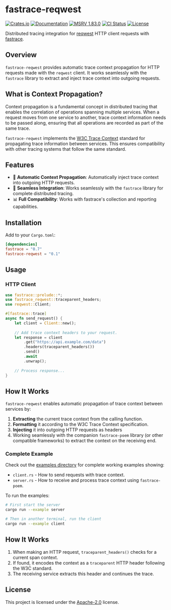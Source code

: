 # fastrace-reqwest

[![Crates.io](https://img.shields.io/crates/v/fastrace-reqwest.svg?style=flat-square&logo=rust)](https://crates.io/crates/fastrace-reqwest)
[![Documentation](https://img.shields.io/docsrs/fastrace-reqwest?style=flat-square&logo=rust)](https://docs.rs/fastrace-reqwest/)
[![MSRV 1.83.0](https://img.shields.io/badge/MSRV-1.83.0-green?style=flat-square&logo=rust)](https://www.whatrustisit.com)
[![CI Status](https://img.shields.io/github/actions/workflow/status/fast/fastrace-reqwest/ci.yml?style=flat-square&logo=github)](https://github.com/fast/fastrace-reqwest/actions)
[![License](https://img.shields.io/crates/l/fastrace-reqwest?style=flat-square)](https://github.com/fast/fastrace-reqwest/blob/main/LICENSE)

Distributed tracing integration for [reqwest](https://crates.io/crates/reqwest) HTTP client requests with [fastrace](https://crates.io/crates/fastrace).

## Overview

`fastrace-reqwest` provides automatic trace context propagation for HTTP requests made with the `reqwest` client. It works seamlessly with the `fastrace` library to extract and inject trace context into outgoing requests.

## What is Context Propagation?

Context propagation is a fundamental concept in distributed tracing that enables the correlation of operations spanning multiple services. When a request moves from one service to another, trace context information needs to be passed along, ensuring that all operations are recorded as part of the same trace.

`fastrace-reqwest` implements the [W3C Trace Context](https://www.w3.org/TR/trace-context/) standard for propagating trace information between services. This ensures compatibility with other tracing systems that follow the same standard.

## Features

- 🔄 **Automatic Context Propagation**: Automatically inject trace context into outgoing HTTP requests.
- 🌉 **Seamless Integration**: Works seamlessly with the `fastrace` library for complete distributed tracing.
- 📊 **Full Compatibility**: Works with fastrace's collection and reporting capabilities.

## Installation

Add to your `Cargo.toml`:

```toml
[dependencies]
fastrace = "0.7"
fastrace-reqwest = "0.1"
```

## Usage

### HTTP Client

```rust
use fastrace::prelude::*;
use fastrace_reqwest::traceparent_headers;
use reqwest::Client;

#[fastrace::trace]
async fn send_request() {
    let client = Client::new();
    
    // Add trace context headers to your request.
    let response = client
        .get("https://api.example.com/data")
        .headers(traceparent_headers())
        .send()
        .await
        .unwrap();
        
    // Process response...
}
```

## How It Works

`fastrace-reqwest` enables automatic propagation of trace context between services by:

1. **Extracting** the current trace context from the calling function.
2. **Formatting** it according to the W3C Trace Context specification.
3. **Injecting** it into outgoing HTTP requests as headers
4. Working seamlessly with the companion `fastrace-poem` library (or other compatible frameworks) to extract the context on the receiving end.

### Complete Example

Check out the [examples directory](https://github.com/fast/fastrace-reqwest/tree/main/examples) for complete working examples showing:

- `client.rs` - How to send requests with trace context.
- `server.rs` - How to receive and process trace context using `fastrace-poem`.

To run the examples:

```bash
# First start the server
cargo run --example server

# Then in another terminal, run the client
cargo run --example client
```

## How It Works

1. When making an HTTP request, `traceparent_headers()` checks for a current span context.
2. If found, it encodes the context as a `traceparent` HTTP header following the W3C standard.
3. The receiving service extracts this header and continues the trace.

## License

This project is licensed under the [Apache-2.0](./LICENSE) license.
